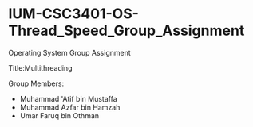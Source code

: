 # IUM-CSC3401-OS-Thread_Speed_Group_Assignment
Operating System Group Assignment

Title:Multithreading

Group Members:
* Muhammad 'Atif bin Mustaffa
* Muhammad Azfar bin Hamzah
* Umar Faruq bin Othman
